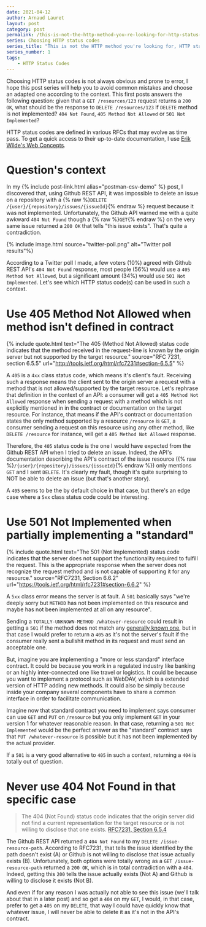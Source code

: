 ```yaml
---
date: 2021-04-12
author: Arnaud Lauret
layout: post
category: post
permalink: /this-is-not-the-http-method-you-re-looking-for-http-status-code-404-vs-405-vs-501/
series: Choosing HTTP status codes
series_title: "This is not the HTTP method you're looking for, HTTP status code 404 vs 405 vs 501"
series_number: 1
tags:
    - HTTP Status Codes
---
```


Choosing HTTP status codes is not always obvious and prone to error, I hope this post series will help you to avoid common mistakes and choose an adapted one according to the context.
This first posts answers the following question: given that a `GET /resources/123` request returns a `200 OK`, what should be the response to `DELETE /resources/123` if `DELETE` method is not implemented? `404 Not Found`, `405 Method Not Allowed` or `501 Not Implemented`?
<!--more-->

<div class="alert alert-info" role="alert">
HTTP status codes are defined in various RFCs that may evolve as time pass.
To get a quick access to their up-to-date documentation, I use <a href="https://webconcepts.info/concepts/http-status-code/" class="alert-link">Erik Wilde's Web Concepts</a>.
</div>

# Question's context

In my {% include post-link.html alias="postman-csv-demo" %} post, I discovered that, using Github REST API, it was impossible to delete an issue on a repository with a {% raw %}`DELETE /{user}/{repository}/issues/{issueId}`{% endraw %} request because it was not implemented.
Unfortunately, the Github API warned me with a quite awkward `404 Not Found` though a {% raw %}`GET`{% endraw %} on the very same issue returned a `200 OK` that tells "this issue exists".
That's quite a contradiction.

{% include image.html source="twitter-poll.png" alt="Twitter poll results"%}

According to a Twitter poll I made, a few voters (10%) agreed with Github REST API's `404 Not Found` response, most people (56%) would use a `405 Method Not Allowed`, but a significant amount (34%) would use `501 Not Implemented`.
Let's see which HTTP status code(s) can be used in such a context.

# Use 405 Method Not Allowed when method isn't defined in contract

{% include quote.html text="The 405 (Method Not Allowed) status code indicates that the method received in the request-line is known by the origin server but not supported by the target resource." source="RFC 7231, section 6.5.5" url="http://tools.ietf.org/html/rfc7231#section-6.5.5" %}

A `405` is a `4xx` class status code, which means it's client's fault.
Receiving such a response means the client sent to the origin server a request with a method that is not allowed/supported by the target resource.
Let's rephrase that definition in the context of an API:
a consumer will get a `405 Method Not Allowed` response when sending a request with a method which is not explicitly mentioned in in the contract or documentation on the target resource.
For instance, that means if the API's contract or documentation states the only method supported by a resource `/resource` is `GET`, a consumer sending a request on this resource using any other method, like `DELETE /resource` for instance, will get a `405 Method Not Allowed` response.

Therefore, the `405` status code is the one I would have expected from the Github REST API when I tried to delete an issue.
Indeed, the API's documentation describing the API's contract of the issue resource ({% raw %}`/{user}/{repository}/issues/{issueId}`{% endraw %}) only mentions `GET` and I sent `DELETE`.
It's clearly my fault, though it's quite surprising to NOT be able to delete an issue (but that's another story).

A `405` seems to be the by default choice in that case, but there's an edge case where a `5xx` class status code could be interesting.

# Use 501 Not Implemented when partially implementing a "standard"

{% include quote.html
    text="The 501 (Not Implemented) status code indicates that the server does not support the functionality required to fulfill the request. This is the appropriate response when the server does not recognize the request method and is not capable of supporting it for any resource."
    source="RFC7231, Section 6.6.2"
    url="https://tools.ietf.org/html/rfc7231#section-6.6.2"
%}

A `5xx` class error means the server is at fault.
A `501` basically says "we're deeply sorry but `METHOD` has not been implemented on this resource and maybe has not been implemented at all on any resource".

Sending a `TOTALLY-UNKNOWN-METHOD /whatever-resource` could result in getting a `501` if the method does not match any [generally known one](https://webconcepts.info/concepts/http-method/), but in that case I would prefer to return a `405` as it's not the server's fault if the consumer really sent a bullshit method in its request and must send an acceptable one.

But, imagine you are implementing a "more or less standard" interface contract.
It could be because you work in a regulated industry like banking or an highly inter-connected one like travel or logistics.
It could be because you want to implement a protocol such as WebDAV, which is a extended version of HTTP adding new methods.
It could also be simply because inside your company several components have to share a common interface in order to facilitate communication.

Imagine now that standard contract you need to implement says consumer can use `GET` and `PUT` on `/resource` but you only implement `GET` in your version 1 for whatever reasonable reason.
In that case, returning a `501 Not Implemented` would be the perfect answer as the "standard" contract says that `PUT /whatever-resource` is possible but it has not been implemented by the actual provider.

If a `501` is a very good alternative to `405` in such a context, returning a `404` is totally out of question.

# Never use 404 Not Found in that specific case

> The 404 (Not Found) status code indicates that the origin server did not find a current representation for the target resource or is not willing to disclose that one exists.
> [RFC7231, Section 6.5.4](http://tools.ietf.org/html/rfc7231#section-6.5.4)

The Github REST API returned a `404 Not Found` to my `DELETE /issue-resource-path`.
According to RFC7231, that tells the issue identified by the path doesn't exist (A) or Github is not willing to disclose that issue actually exists (B).
Unfortunately, both options were totally wrong as a `GET /issue-resource-path` returned a `200 OK`, which is in total contradiction with a `404`. Indeed, getting this `200` tells the issue actually exists (Not A) and Github is willing to disclose it exists (Not B).

And even if for any reason I was actually not able to see this issue (we'll talk about that in a later post) and so get a `404` on my `GET`, I would, in that case, prefer to get a `405` on my `DELETE`, that way I could have quickly know that whatever issue, I will never be able to delete it as it's not in the API's contract.


